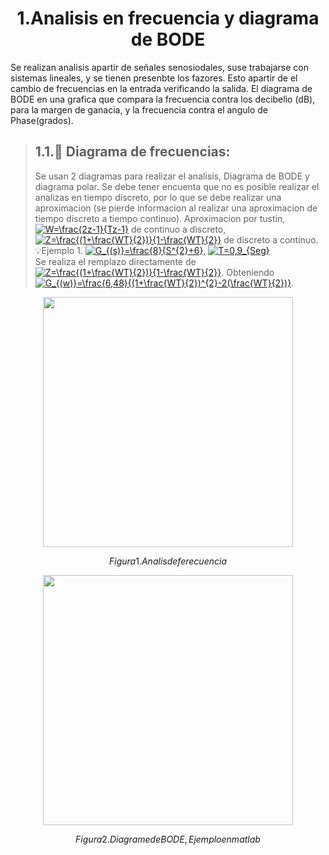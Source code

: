 # <center> 1.Analisis en frecuencia y diagrama de BODE </center>

Se realizan analisis apartir de señales senosiodales, suse trabajarse con sistemas lineales, y se tienen presenbte los fazores. Esto apartir de el cambio de frecuencias en la entrada verificando la salida.
El diagrama de BODE en una grafica que compara la frecuencia contra los decibelio (dB), para la margen de ganacia, y la frecuencia contra el angulo de Phase(grados).

> ## 1.1.🔑 Diagrama de frecuencias:
> Se usan 2 diagramas para realizar el analisis, Diagrama de BODE y diagrama polar.
> Se debe tener encuenta que no es posible realizar el analizas en tiempo discreto, por lo que se debe realizar una aproximacion (se pierde informacion al realizar una aproximacion de tiempo discreto a tiempo continuo).
> Aproximacion por tustin, <a href="http://www.alciro.org/tools/matematicas/editor-ecuaciones.jsp?eq=W=\frac{2z-1}{Tz-1}"><img src="http://www.alciro.org/cgi/tex.cgi?W=\frac{2z-1}{Tz-1}" title="W=\frac{2z-1}{Tz-1}" border="0" /></a> de continuo a discreto, <a href="http://www.alciro.org/tools/matematicas/editor-ecuaciones.jsp?eq=Z=\frac{(1+\frac{WT}{2})}{1-\frac{WT}{2}}"><img src="http://www.alciro.org/cgi/tex.cgi?Z=\frac{(1+\frac{WT}{2})}{1-\frac{WT}{2}}" title="Z=\frac{(1+\frac{WT}{2})}{1-\frac{WT}{2}}" border="0" /></a> de discreto a continuo.\
💡Ejemplo 1. <a href="http://www.alciro.org/tools/matematicas/editor-ecuaciones.jsp?eq=G_{(s)}=\frac{8}{S^{2}+6}"><img src="http://www.alciro.org/cgi/tex.cgi?G_{(s)}=\frac{8}{S^{2}+6}" title="G_{(s)}=\frac{8}{S^{2}+6}" border="0" /></a>, <a href="http://www.alciro.org/tools/matematicas/editor-ecuaciones.jsp?eq=T=0,9_{Seg}"><img src="http://www.alciro.org/cgi/tex.cgi?T=0,9_{Seg}" title="T=0,9_{Seg}" border="0" /></a>\
Se realiza el remplazo directamente de <a href="http://www.alciro.org/tools/matematicas/editor-ecuaciones.jsp?eq=Z=\frac{(1+\frac{WT}{2})}{1-\frac{WT}{2}}"><img src="http://www.alciro.org/cgi/tex.cgi?Z=\frac{(1+\frac{WT}{2})}{1-\frac{WT}{2}}" title="Z=\frac{(1+\frac{WT}{2})}{1-\frac{WT}{2}}" border="0" /></a>.
Obteniendo <a href="http://www.alciro.org/tools/matematicas/editor-ecuaciones.jsp?eq=G_{(w)}=\frac{6,48}{(1+\frac{WT}{2})^{2}-2(\frac{WT}{2})}"><img src="http://www.alciro.org/cgi/tex.cgi?G_{(w)}=\frac{6,48}{(1+\frac{WT}{2})^{2}-2(\frac{WT}{2})}" title="G_{(w)}=\frac{6,48}{(1+\frac{WT}{2})^{2}-2(\frac{WT}{2})}" border="0" /></a>.

<p align="center">
<img src="https://github.com/user-attachments/assets/f2121f2c-1493-4786-94ba-f00a51e5edf9" width="400" height="400">

 </p>

$$Figura 1. Analis de ferecuencia$$

<p align="center">

<p align="center">
<img src="https://github.com/user-attachments/assets/de5bb4e4-3133-4e99-b24e-090f8569199d" width="400" height="400">

 </p>

$$Figura 2. Diagrame de BODE, Ejemplo en matlab$$ 
